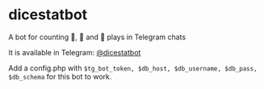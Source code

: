 # dicestatbot
A bot for counting 🎲, 🎯 and 🏀 plays in Telegram chats

It is available in Telegram: [@dicestatbot](https://t.me/dicestatbot)

Add a config.php with `$tg_bot_token, $db_host, $db_username, $db_pass, $db_schema` for this bot to work.
